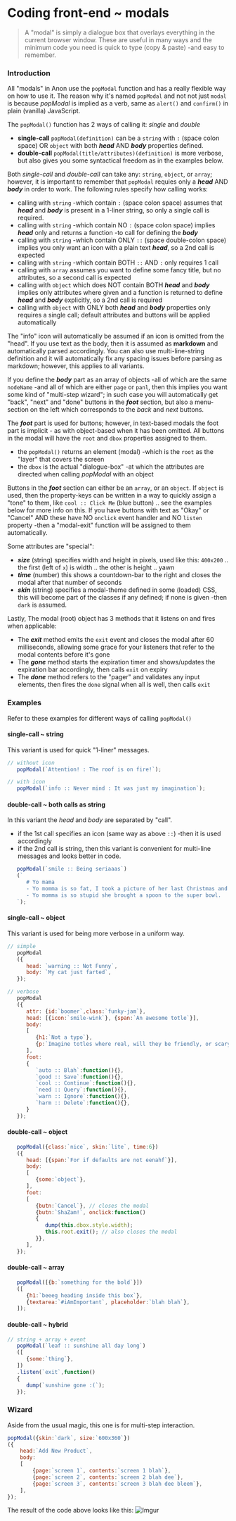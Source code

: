# Coding front-end ~ modals
>A "modal" is simply a dialogue box that overlays everything in the current browser window.
These are useful in many ways and the minimum code you need is quick to type (copy & paste) -and easy to remember.



### Introduction
All "modals" in Anon use the `popModal` function and has a really flexible way on how to use it. The reason why it's named `popModal` and not not just `modal` is because *popModal* is implied as a verb, same as `alert()` and `confirm()` in plain (vanilla) JavaScript.

The `popModal()` function has 2 ways of calling it: *single* and *double*
- **single-call** `popModal(definition)` can be a `string` with ` : ` (space colon space) OR `object` with both ***head*** AND ***body*** properties defined.
- **double-call** `popModal(title/attributes)(definition)` is more verbose, but also gives you some syntactical freedom as in the examples below.


Both *single-call* and *double-call* can take any: `string`, `object`, or `array`; however, it is important to remember that `popModal` requies only a ***head*** AND ***body*** in order to work. The following rules specify how calling works:
- calling with `string` -which contain ` : ` (space colon space) assumes that ***head*** and ***body*** is present in a 1-liner string, so only a single call is required.
- calling with `string` -which contain NO ` : ` (space colon space) implies ***head*** only and returns a function -to call for defining the ***body***
- calling with `string` -which contain ONLY ` :: ` (space double-colon space) implies you only want an icon with a plain text ***head***, so a 2nd call is expected
- calling with `string` -which contain BOTH ` :: ` AND ` : ` only requires 1 call
- calling with `array` assumes you want to define some fancy title, but no attributes, so a second call is expected
- calling with `object` which does NOT contain BOTH ***head*** and ***body*** implies only attributes where given and a function is returned to define ***head*** and ***body*** explicitly, so a 2nd call is required
- calling with `object` with ONLY both ***head*** and ***body*** properties only requires a single call; default attributes and buttons will be applied automatically

The "info" icon will automatically be assumed if an icon is omitted from the "head".
If you use text as the body, then it is assumed as **markdown** and automatically parsed accordingly. You can also use multi-line-string definition and it will automatically fix any spacing issues before parsing as markdown; however, this applies to all variants.

If you define the ***body*** part as an array of objects -all of which are the same `nodeName` -and all of which are either `page` or `panl`, then this implies you want some kind of "multi-step wizard"; in such case you will automatically get "back", "next" and "done" buttons in the ***foot*** section, but also a menu-section on the left which corresponds to the *back* and *next* buttons.

The ***foot*** part is used for buttons; however, in text-based modals the foot part is implicit - as with object-based when it has been omitted.
All buttons in the modal will have the `root` and `dbox` properties assigned to them.
- the `popModal()` returns an element (modal) -which is the `root` as the "layer" that covers the screen
- the `dbox` is the actual "dialogue-box" -at which the attributes are directed when calling *popModal* with an object

Buttons in the ***foot*** section can either be an `array`, or an `object`. If `object` is used, then the property-keys can be written in a way to quickly assign a "tone" to them, like `cool :: Click Me` (blue button) .. see the examples below for more info on this.
If you have buttons with text as "Okay" or "Cancel" AND these have NO `onclick` event handler and NO `listen` property -then a "modal-exit" function will be assigned to them automatically.

Some attributes are "special":
- ***size*** (string) specifies width and height in pixels, used like this: `400x200` .. the first (left of `x`) is width .. the other is height .. yawn
- ***time*** (number) this shows a countdown-bar to the right and closes the modal after that number of seconds
- ***skin*** (string) specifies a modal-theme defined in some (loaded) CSS, this will become part of the classes if any defined; if none is given -then `dark` is assumed.

Lastly, The modal (root) object has 3 methods that it listens on and fires when applicable:
- The ***exit*** method emits the `exit` event and closes the modal after 60 milliseconds, allowing some grace for your listeners that refer to the modal contents before it's gone
- The ***gone*** method starts the expiration timer and shows/updates the expiration bar accordingly, then calls `exit` on expiry
- The ***done*** method refers to the "pager" and validates any input elements, then fires the `done` signal when all is well, then calls `exit`



### Examples
Refer to these examples for different ways of calling `popModal()`

#### single-call ~ string
This variant is used for quick "1-liner" messages.

```javascript
// without icon
   popModal(`Attention! : The roof is on fire!`);

// with icon
   popModal(`info :: Never mind : It was just my imagination`);
```


#### double-call ~ both calls as string
In this variant the *head* and *body* are separated by "call".
- if the 1st call specifies an icon (same way as above ` :: `) -then it is used accordingly
- if the 2nd call is string, then this variant is convenient for multi-line messages and looks better in code.

```javascript
   popModal(`smile :: Being seriaaas`)
   (`
      # Yo mama
      - Yo momma is so fat, I took a picture of her last Christmas and it’s still printing.
      - Yo momma is so stupid she brought a spoon to the super bowl.
   `);
```


#### single-call ~ object
This variant is used for being more verbose in a uniform way.

```javascript
// simple
   popModal
   ({
      head: `warning :: Not Funny`,
      body: `My cat just farted`,
   });

// verbose
   popModal
   ({
      attr: {id:`boomer`,class:`funky-jam`},
      head: [{icon:`smile-wink`}, {span:`An awesome totle`}],
      body:
      [
         {h1:`Not a typo`},
         {p:`Imagine totles where real, will they be friendly, or scary?`}
      ],
      foot:
      {
         `auto :: Blah`:function(){},
         `good :: Save`:function(){},
         `cool :: Continue`:function(){},
         `need :: Query`:function(){},
         `warn :: Ignore`:function(){},
         `harm :: Delete`:function(){},
      }
   });
```


#### double-call ~ object
```javascript
   popModal({class:`nice`, skin:`lite`, time:6})
   ({
      head: [{span:`For if defaults are not eenahf`}],
      body:
      [
         {some:`object`},
      ],
      foot:
      [
         {butn:`Cancel`}, // closes the modal
         {butn:`ShaZam!`, onclick:function()
         {
            dump(this.dbox.style.width);
            this.root.exit(); // also closes the modal
         }},
      ],
   });
```


#### double-call ~ array
```javascript
   popModal([{b:`something for the bold`}])
   ([
      {h1:`beeeg heading inside this box`},
      {textarea:`#iAmImportant`, placeholder:`blah blah`},
   ]);
```


#### double-call ~ hybrid
```javascript
// string + array + event
   popModal(`leaf :: sunshine all day long`)
   ([
      {some:`thing`},
   ])
   .listen(`exit`,function()
   {
      dump(`sunshine gone :(`);
   });
```



### Wizard
Aside from the usual magic, this one is for multi-step interaction.

```javascript
popModal({skin:`dark`, size:`600x360`})
({
    head:`Add New Product`,
    body:
    [
        {page:`screen 1`, contents:`screen 1 blah`},
        {page:`screen 2`, contents:`screen 2 blah dee`},
        {page:`screen 3`, contents:`screen 3 blah dee bleem`},
    ],
});
```

The result of the code above looks like this:
![Imgur](https://i.imgur.com/lefry8H.png)

